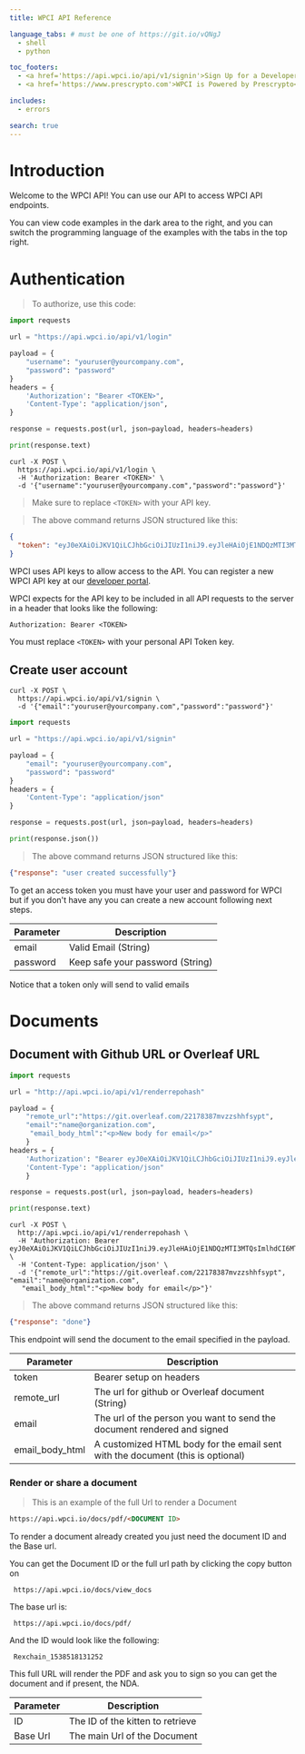 ```yaml
---
title: WPCI API Reference

language_tabs: # must be one of https://git.io/vQNgJ
  - shell
  - python

toc_footers:
  - <a href='https://api.wpci.io/api/v1/signin'>Sign Up for a Developer Key</a>
  - <a href='https://www.prescrypto.com'>WPCI is Powered by Prescrypto</a>

includes:
  - errors

search: true
---
```


# Introduction

Welcome to the WPCI API! You can use our API to access WPCI API endpoints.

You can view code examples in the dark area to the right, and you can switch the programming language of the examples with the tabs in the top right.


# Authentication

> To authorize, use this code:

```python
import requests

url = "https://api.wpci.io/api/v1/login"

payload = {
    "username": "youruser@yourcompany.com",
    "password": "password"
}
headers = {
    'Authorization': "Bearer <TOKEN>",
    'Content-Type': "application/json",
}

response = requests.post(url, json=payload, headers=headers)

print(response.text)
```

```shell
curl -X POST \
  https://api.wpci.io/api/v1/login \
  -H 'Authorization: Bearer <TOKEN>' \
  -d '{"username":"youruser@yourcompany.com","password":"password"}'
```


> Make sure to replace `<TOKEN>` with your API key.


> The above command returns JSON structured like this:

```json
{
  "token": "eyJ0eXAiOiJKV1QiLCJhbGciOiJIUzI1niJ9.eyJleHAiOjE1NDQzMTI3MTQsImlhdCI6MTU0NDIyMjcxNCwidXNlcm5hbWUiOiJqZXN1cyt0ZXN0QHByZXNjcnlwdG8uY29tIiwicGFzc3dvcmQiOiJhZG1pbjEyMzQifQ.oJGDZuVQbiUrw2j3eGZW_liyV9kWUQKGAlIMszIEwSc"
}
```

WPCI uses API keys to allow access to the API. You can register a new WPCI API key at our [developer portal](https://).

WPCI expects for the API key to be included in all API requests to the server in a header that looks like the following:

`Authorization: Bearer <TOKEN>`

<aside class="notice">
You must replace <code><span><</span>TOKEN></code> with your personal API Token key.
</aside>

## Create user account

```shell
curl -X POST \
  https://api.wpci.io/api/v1/signin \
  -d '{"email":"youruser@yourcompany.com","password":"password"}'
```

```python
import requests

url = "https://api.wpci.io/api/v1/signin"

payload = {
    "email": "youruser@yourcompany.com",
    "password": "password"
}
headers = {
    'Content-Type': "application/json"
}

response = requests.post(url, json=payload, headers=headers)

print(response.json())
```

> The above command returns JSON structured like this:

```json
{"response": "user created successfully"}
```

To get an access token you must have your user and password for WPCI but if you don't have any you can create a new account following next steps.


Parameter | Description
--------- | -----------
email | Valid Email (String)
password | Keep safe your password (String)

<aside class="notice">
Notice that a token only will send to valid emails
</aside>


# Documents

## Document with Github URL or Overleaf URL

```python
import requests

url = "http://api.wpci.io/api/v1/renderrepohash"

payload = {
    "remote_url":"https://git.overleaf.com/22178387mvzzshhfsypt",
    "email":"name@organization.com",
     "email_body_html":"<p>New body for email</p>"
    }
headers = {
    'Authorization': "Bearer eyJ0eXAiOiJKV1QiLCJhbGciOiJIUzI1niJ9.eyJleHAiOjE1NDQzMTI3MTQsImlhdCI6MTU0NDIyMjcxNCwidXNlcm5hbWUiOiJqZXN1cyt0ZXN0QHByZXNjcnlwdG8uY29tIiwicGFzc3dvcmQiOiJhZG1pbjEyMzQifQ.oJGDZuVQbiUrw2j3eGZW_liyV9kWUQKGAlIMszIEwSc",
    'Content-Type': "application/json"
    }

response = requests.post(url, json=payload, headers=headers)

print(response.text)
```

```shell
curl -X POST \
  http://api.wpci.io/api/v1/renderrepohash \
  -H 'Authorization: Bearer eyJ0eXAiOiJKV1QiLCJhbGciOiJIUzI1niJ9.eyJleHAiOjE1NDQzMTI3MTQsImlhdCI6MTU0NDIyMjcxNCwidXNlcm5hbWUiOiJqZXN1cyt0ZXN0QHByZXNjcnlwdG8uY29tIiwicGFzc3dvcmQiOiJhZG1pbjEyMzQifQ.oJGDZuVQbiUrw2j3eGZW_liyV9kWUQKGAlIMszIEwSc' \
  -H 'Content-Type: application/json' \
  -d '{"remote_url":"https://git.overleaf.com/22178387mvzzshhfsypt", 		 "email":"name@organization.com",
   "email_body_html":"<p>New body for email</p>"}'
```


> The above command returns JSON structured like this:

```json
{"response": "done"}
```

This endpoint will send the document to the email specified in the payload.

Parameter | Description
--------- | -----------
token | Bearer <Token> setup on headers
remote_url | The url for github or Overleaf document (String)
email | The url of the person you want to send the document rendered and signed 
email_body_html | A customized HTML body for the email sent with the document (this is optional) 

### Render or share a document
> This is an example of the full Url to render a Document

```html
https://api.wpci.io/docs/pdf/<DOCUMENT ID>
```

To render a document already created you just need the document ID and the Base url.

You can get the Document ID or the full url path by clicking the copy button on 

` https://api.wpci.io/docs/view_docs`

The base url is:

` https://api.wpci.io/docs/pdf/`

And the ID would look like the following:

` Rexchain_1538518131252`



This full URL will render the PDF and ask you to sign so you can get the document and if present, the NDA.

Parameter | Description
--------- | -----------
ID | The ID of the kitten to retrieve
Base Url | The main Url of the Document 

